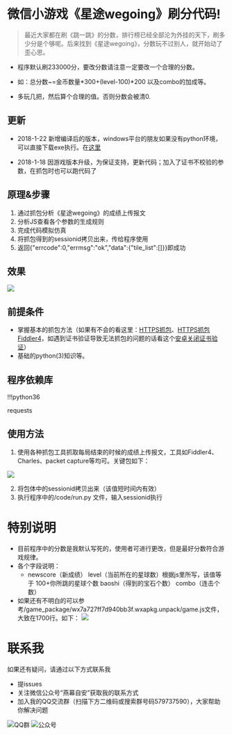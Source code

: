 # 微信小游戏《星途wegoing》刷分代码!
> 最近大家都在刷《跳一跳》的分数，排行榜已经全部沦为外挂的天下，刷多少分是个够呢。后来找到《星途wegoing》，分数玩不过别人，就开始动了歪心思。

* 程序默认刷233000分，要改分数请注意一定要改一个合理的分数。

* 如：总分数~=金币数量*300+(level-100)*200 以及combo的加成等。

* 多玩几把，然后算个合理的值。否则分数会被清0.


## 更新

* 2018-1-22 新增编译后的版本，windows平台的朋友如果没有python环境，可以直接下载exe执行。在[这里](https://github.com/Mocha-L/wechat_wegoing/tree/master/code)

* 2018-1-18 因游戏版本升级，为保证支持，更新代码；加入了证书不校验的参数，在抓包时也可以跑代码了

## 原理&步骤

1. 通过抓包分析《星途wegoing》的成绩上传报文
2. 分析JS查看各个参数的生成规则
3. 完成代码模拟仿真
4. 将抓包得到的sessionid拷贝出来，传给程序使用
5. 返回{"errcode":0,"errmsg":"ok","data":{"tile_list":[]}}即成功

## 效果

![](https://github.com/Mocha-L/wechat_wegoing/blob/master/image/my_score.png)

## 前提条件
* 掌握基本的抓包方法（如果有不会的看这里：[HTTPS抓包](http://mp.weixin.qq.com/s/JxJWZk-uMMjLcLQFTQ7thA)、[HTTPS抓包Fiddler4](http://mp.weixin.qq.com/s/dwJCfcPLY2Nxf_R8O4R__A)，如遇到证书验证导致无法抓包的问题的话看这个[安卓关闭证书验证](https://mp.weixin.qq.com/s/vA7u2f8NXiDW--IU50e_cQ)）
* 基础的python(3)知识等。

## 程序依赖库
  !!!python36
  
  requests

## 使用方法

1. 使用各种抓包工具抓取每局结束的时候的成绩上传报文，工具如Fiddler4、Charles、packet capture等均可。关键包如下：

![](https://github.com/Mocha-L/wechat_wegoing/blob/master/image/packet.png)

2. 将包体中的sessionid拷贝出来（该值短时间内有效）
3. 执行程序中的/code/run.py 文件，输入sessionid执行

# 特别说明

* 目前程序中的分数是我默认写死的，使用者可进行更改，但是最好分数符合游戏规律。
* 各个字段说明：
    
    * newscore（新成绩） 
      level（当前所在的星球数）根据js里所写，该值等于 100+你所跳的星球个数 
      baoshi（得到的宝石个数）
      combo（连击个数）
* 如果还有不明白的可以参考/game_package/wx7a727ff7d940bb3f.wxapkg.unpack/game.js文件，大致在1700行。如下：
![](https://github.com/Mocha-L/wechat_wegoing/blob/master/image/gamejs.png)

# 联系我
如果还有疑问，请通过以下方式联系我
* 提issues
* 关注微信公众号“燕幕自安”获取我的联系方式
* 加入我的QQ交流群（扫描下方二维码或搜索群号码579737590），大家帮助你解决问题

![QQ群](https://github.com/Mocha-L/wechat_wegoing/blob/master/image/qq.png)
![公众号](https://github.com/Mocha-L/Fitness_wxApp/blob/master/res/my_qr2.jpg)



